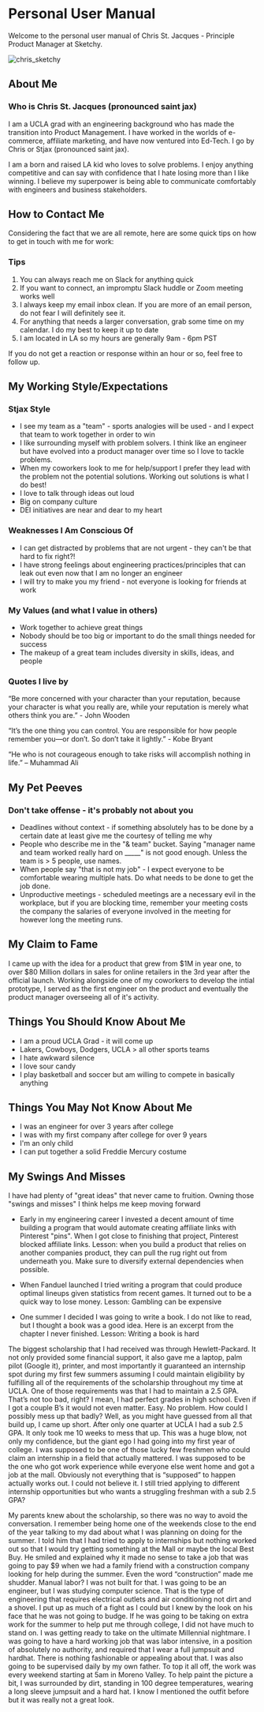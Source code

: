 # Personal User Manual

Welcome to the personal user manual of Chris St. Jacques - Principle Product Manager at Sketchy.

![chris_sketchy](https://user-images.githubusercontent.com/92054972/152471704-a8d442a4-db7f-4af0-aad2-9a9e427553ef.png)


## About Me
### Who is Chris St. Jacques (pronounced saint jax)
I am a UCLA grad with an engineering background who has made the transition into Product Management. I have worked in the worlds of e-commerce, affiliate marketing, and have now ventured into Ed-Tech. I go by Chris or Stjax (pronounced saint jax).

I am a born and raised LA kid who loves to solve problems. I enjoy anything competitive and can say with confidence that I hate losing more than I like winning. I believe my superpower is being able to communicate comfortably with engineers and business stakeholders. 


## How to Contact Me
Considering the fact that we are all remote, here are some quick tips on how to get in touch with me for work:

### Tips
1. You can always reach me on Slack for anything quick
2. If you want to connect, an impromptu Slack huddle or Zoom meeting works well
3. I always keep my email inbox clean. If you are more of an email person, do not fear I will definitely see it.
4. For anything that needs a larger conversation, grab some time on my calendar. I do my best to keep it up to date
5. I am located in LA so my hours are generally 9am - 6pm PST

If you do not get a reaction or response within an hour or so, feel free to follow up.

## My Working Style/Expectations

### Stjax Style
- I see my team as a "team" - sports analogies will be used - and I expect that team to work together in order to win
- I like surrounding myself with problem solvers. I think like an engineer but have evolved into a product manager over time so I love to tackle problems. 
- When my coworkers look to me for help/support I prefer they lead with the problem not the potential solutions. Working out solutions is what I do best!
- I love to talk through ideas out loud
- Big on company culture
- DEI initiatives are near and dear to my heart


### Weaknesses I Am Conscious Of

- I can get distracted by problems that are not urgent - they can't be that hard to fix right?!
- I have strong feelings about engineering practices/principles that can leak out even now that I am no longer an engineer
- I will try to make you my friend - not everyone is looking for friends at work 


### My Values (and what I value in others)

- Work together to achieve great things
- Nobody should be too big or important to do the small things needed for success
- The makeup of a great team includes diversity in skills, ideas, and people

### Quotes I live by
“Be more concerned with your character than your reputation, because your character is what you really are, while your reputation is merely what others think you are.” - John Wooden

“It’s the one thing you can control. You are responsible for how people remember you—or don’t. So don’t take it lightly.” - Kobe Bryant

“He who is not courageous enough to take risks will accomplish nothing in life.” – Muhammad Ali


## My Pet Peeves
### Don't take offense - it's probably not about you
- Deadlines without context - if something absolutely has to be done by a certain date at least give me the courtesy of telling me why
- People who describe me in the "& team" bucket. Saying "manager name and team worked really hard on _____" is not good enough. Unless the team is > 5 people, use names.
- When people say "that is not my job" - I expect everyone to be comfortable wearing multiple hats. Do what needs to be done to get the job done. 
- Unproductive meetings - scheduled meetings are a necessary evil in the workplace, but if you are blocking time, remember your meeting costs the company the salaries of everyone involved in the meeting for however long the meeting runs.

## My Claim to Fame
I came up with the idea for a product that grew from $1M in year one, to over $80 Million dollars in sales for online retailers in the 3rd year after the official launch. Working alongside one of my coworkers to develop the intial prototype, I served as the first engineer on the product and eventually the product manager overseeing all of it's activity.

## Things You Should Know About Me
- I am a proud UCLA Grad - it will come up
- Lakers, Cowboys, Dodgers, UCLA > all other sports teams
- I hate awkward silence
- I love sour candy
- I play basketball and soccer but am willing to compete in basically anything

## Things You May Not Know About Me
- I was an engineer for over 3 years after college
- I was with my first company after college for over 9 years
- I'm an only child
- I can put together a solid Freddie Mercury costume

## My Swings And Misses
I have had plenty of "great ideas" that never came to fruition. Owning those "swings and misses" I think helps me keep moving forward

- Early in my engineering career I invested a decent amount of time building a program that would automate creating affiliate links with Pinterest "pins". When I got close to finishing that project, Pinterest blocked affiliate links. Lesson: when you build a product that relies on another companies product, they can pull the rug right out from underneath you. Make sure to diversify external dependencies when possible.

- When Fanduel launched I tried writing a program that could produce optimal lineups given statistics from recent games. It turned out to be a quick way to lose money. Lesson: Gambling can be expensive

- One summer I decided I was going to write a book. I do not like to read, but I thought a book was a good idea. Here is an excerpt from the chapter I never finished. Lesson: Writing a book is hard

The biggest scholarship that I had received was through Hewlett-Packard. It not only provided some financial support, it also gave me a laptop, palm pilot (Google it), printer, and most importantly it guaranteed an internship spot during my first few summers assuming I could maintain eligibility by fulfilling all of the requirements of the scholarship throughout my time at UCLA. One of those requirements was that I had to maintain a 2.5 GPA. That’s not too bad, right? I mean, I had perfect grades in high school. Even if I got a couple B’s it would not even matter. Easy. No problem. How could I possibly mess up that badly? Well, as you might have guessed from all that build up, I came up short. After only one quarter at UCLA I had a sub 2.5 GPA. It only took me 10 weeks to mess that up. This was a huge blow, not only my confidence, but the giant ego I had going into my first year of college. I was supposed to be one of those lucky few freshmen who could claim an internship in a field that actually mattered. I was supposed to be the one who got work experience while everyone else went home and got a job at the mall. Obviously not everything that is “supposed” to happen actually works out. I could not believe it. I still tried applying to different internship opportunities but who wants a struggling freshman with a sub 2.5 GPA?

My parents knew about the scholarship, so there was no way to avoid the conversation. I remember being home one of the weekends close to the end of the year talking to my dad about what I was planning on doing for the summer. I told him that I had tried to apply to internships but nothing worked out so that I would try getting something at the Mall or maybe the local Best Buy. He smiled and explained why it made no sense to take a job that was going to pay $9 when we had a family friend with a construction company looking for help during the summer. Even the word “construction” made me shudder. Manual labor? I was not built for that. I was going to be an engineer, but I was studying computer science. That is the type of engineering that requires electrical outlets and air conditioning not dirt and a shovel. I put up as much of a fight as I could but I knew by the look on his face that he was not going to budge. If he was going to be taking on extra work for the summer to help put me through college, I did not have much to stand on. I was getting ready to take on the ultimate Millennial nightmare. I was going to have a hard working job that was labor intensive, in a position of absolutely no authority, and required that I wear a full jumpsuit and hardhat. There is nothing fashionable or appealing about that. I was also going to be supervised daily by my own father. To top it all off, the work was every weekend starting at 5am in Moreno Valley. To help paint the picture a bit, I was surrounded by dirt, standing in 100 degree temperatures, wearing a long sleeve jumpsuit and a hard hat. I know I mentioned the outfit before but it was really not a great look.



